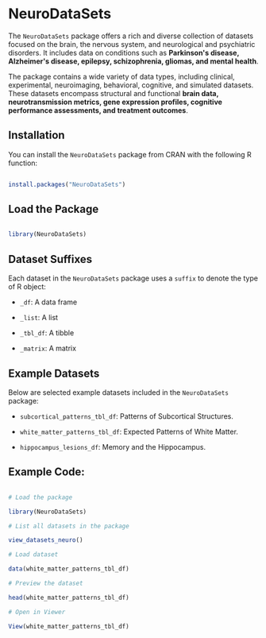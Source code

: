 # NeuroDataSets

The `NeuroDataSets` package offers a rich and diverse collection of datasets focused on the brain, the nervous system, and neurological and psychiatric disorders.
It includes data on conditions such as **Parkinson's disease, Alzheimer's disease, epilepsy, schizophrenia, gliomas, and mental health**.

The package contains a wide variety of data types, including clinical, experimental, neuroimaging, behavioral, 
cognitive, and simulated datasets. These datasets encompass structural and functional **brain data, neurotransmission metrics, gene expression profiles, cognitive performance assessments, and treatment outcomes**.

## Installation

You can install the `NeuroDataSets` package from CRAN with the following R function:

```R

install.packages("NeuroDataSets")

```

## Load the Package

```R

library(NeuroDataSets)

```

## Dataset Suffixes

Each dataset in the `NeuroDataSets` package uses a `suffix` to denote the type of R object:

- `_df`: A data frame

- `_list`: A list

- `_tbl_df`: A tibble

- `_matrix`: A matrix

## Example Datasets

Below are selected example datasets included in the `NeuroDataSets` package:

- `subcortical_patterns_tbl_df`: Patterns of Subcortical Structures.

- `white_matter_patterns_tbl_df`: Expected Patterns of White Matter.

- `hippocampus_lesions_df`: Memory and the Hippocampus.

## Example Code:

```R

# Load the package

library(NeuroDataSets)

# List all datasets in the package

view_datasets_neuro()

# Load dataset

data(white_matter_patterns_tbl_df)

# Preview the dataset

head(white_matter_patterns_tbl_df)

# Open in Viewer

View(white_matter_patterns_tbl_df)

```

